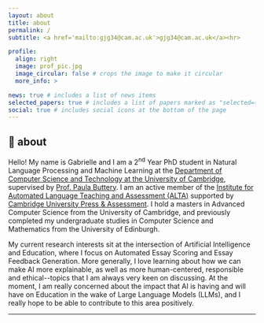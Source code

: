 ```yaml
---
layout: about
title: about
permalink: /
subtitle: <a href='mailto:gjg34@cam.ac.uk'>gjg34@cam.ac.uk</a><hr>

profile:
  align: right
  image: prof_pic.jpg
  image_circular: false # crops the image to make it circular
  more_info: >

news: true # includes a list of news items
selected_papers: true # includes a list of papers marked as "selected={true}"
social: true # includes social icons at the bottom of the page
---
```


## :wave: about

Hello! My name is Gabrielle and I am a 2<sup>nd</sup> Year PhD student in Natural Language Processing and Machine Learning at the [Department of Computer Science and Technology at the University of Cambridge](https://www.cst.cam.ac.uk), supervised by [Prof. Paula Buttery](https://www.cl.cam.ac.uk/~pjb48/). I am an active member of the [Institute for Automated Language Teaching and Assessment (ALTA)](https://alta.cambridgeenglish.org) supported by [Cambridge University Press & Assessment](https://www.cambridge.org). I hold a masters in Advanced Computer Science from the University of Cambridge, and previously completed my undergraduate studies in Computer Science and Mathematics from the University of Edinburgh.

My current research interests sit at the intersection of Artificial Intelligence and Education, where I focus on Automated Essay Scoring and Essay Feedback Generation. More generally, I love learning about how we can make AI more explainable, as well as more human-centered, responsible and ethical--topics that I am always very keen on discussing. At the moment, I am really concerned about the impact that AI is having and will have on Education in the wake of Large Language Models (LLMs), and I really hope to be able to contribute to this area positively.

<hr>
